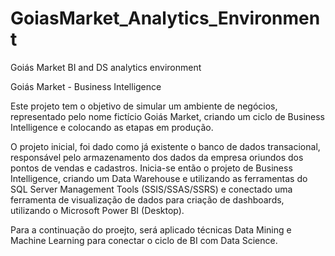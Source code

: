 # GoiasMarket_Analytics_Environment
Goiás Market BI and DS analytics environment 

Goiás Market - Business Intelligence

Este projeto tem o objetivo de simular um ambiente de negócios, representado pelo nome fictício Goiás Market, criando um ciclo de Business Intelligence e colocando 
as etapas em produção.

O projeto inicial, foi dado como já existente o banco de dados transacional, responsável pelo armazenamento dos dados da empresa oriundos dos pontos de vendas e cadastros.
Inicia-se então o projeto de Business Intelligence, criando um Data Warehouse e utilizando as ferramentas do SQL Server Management Tools (SSIS/SSAS/SSRS) e conectado uma ferramenta
de visualização de dados para criação de dashboards, utilizando o Microsoft Power BI (Desktop).

Para a continuação do proejto, será aplicado técnicas Data Mining e Machine Learning para conectar o ciclo de BI com Data Science. 
